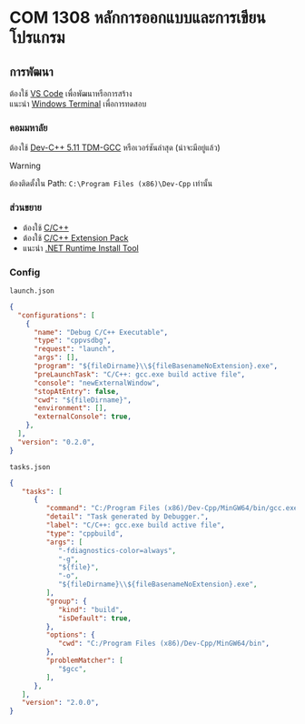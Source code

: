 # COM 1308 หลักการออกแบบและการเขียนโปรแกรม

## การพัฒนา

ต้องใช้ [VS Code](https://code.visualstudio.com) เพื่อพัฒนาหรือการสร้าง<br>
แนะนำ [Windows Terminal](https://www.microsoft.com/store/productid/9N0DX20HK701?ocid=pdpshare) เพื่อการทดสอบ<br>

### คอมมหาลัย

ต้องใช้ [Dev-C++ 5.11 TDM-GCC](https://sourceforge.net/projects/orwelldevcpp/files/latest/download) หรือเวอร์ชันล่าสุด (น่าจะมีอยู่แล้ว)

> [!WARNING]
> ต้องติดตั้งใน Path: `C:\Program Files (x86)\Dev-Cpp` เท่านั้น

### ส่วนขยาย

- ต้องใช้ [C/C++](https://marketplace.visualstudio.com/items?itemName=ms-vscode.cpptools)
- ต้องใช้ [C/C++ Extension Pack](https://marketplace.visualstudio.com/items?itemName=ms-vscode.cpptools-extension-pack)
- แนะนำ [.NET Runtime Install Tool](https://marketplace.visualstudio.com/items?itemName=ms-dotnettools.vscode-dotnet-runtime)

### Config

`launch.json`

```json
{
  "configurations": [
    {
      "name": "Debug C/C++ Executable",
      "type": "cppvsdbg",
      "request": "launch",
      "args": [],
      "program": "${fileDirname}\\${fileBasenameNoExtension}.exe",
      "preLaunchTask": "C/C++: gcc.exe build active file",
      "console": "newExternalWindow",
      "stopAtEntry": false,
      "cwd": "${fileDirname}",
      "environment": [],
      "externalConsole": true,
    },
  ],
  "version": "0.2.0",
}
```

`tasks.json`

```json
{
   "tasks": [
      {
         "command": "C:/Program Files (x86)/Dev-Cpp/MinGW64/bin/gcc.exe",
         "detail": "Task generated by Debugger.",
         "label": "C/C++: gcc.exe build active file",
         "type": "cppbuild",
         "args": [
            "-fdiagnostics-color=always",
            "-g",
            "${file}",
            "-o",
            "${fileDirname}\\${fileBasenameNoExtension}.exe",
         ],
         "group": {
            "kind": "build",
            "isDefault": true,
         },
         "options": {
            "cwd": "C:/Program Files (x86)/Dev-Cpp/MinGW64/bin",
         },
         "problemMatcher": [
            "$gcc",
         ],
      },
   ],
   "version": "2.0.0",
}
```
